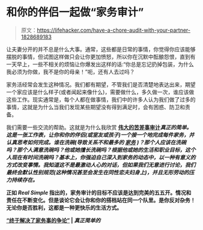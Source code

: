 # 和你的伴侣一起做“家务审计”

> 原文：<https://lifehacker.com/have-a-chore-audit-with-your-partner-1828689183>

让夫妻分开的并不总是什么大事。通常，这些都是日常的事情，你觉得你应该能够摆脱的事情，但试图这样做只会让你更加愤怒，所以你在沉默中酝酿怨恨，直到有一天早上，一些不相关的烦恼让你爆发出这样的话:“你总是忘记扔掉包装，为什么我必须为你做，我不是你的母亲！”呃，还有人去过吗？



家务活经常会发生这种情况。我们都有期望，不管我们是否清楚地表达出来，期望一个家应该是什么样子(或者闻起来像什么)，需要做什么，多久做一次，谁应该做这些工作。现实通常是，每个人都在做事情，我们中的许多人认为我们做了过多的事情，这就是为什么当我们发现某些期望没有得到满足时，会有困惑、防卫和责备。

我们需要一些交流的帮助。这就是为什么我欣赏 [**伟大的苦差事审计**](https://www.realsimple.com/choreworksheet)***真正的简单。这是一张工作表，让你和你的伴侣(或室友或孩子)一个接一个地完成每件家务，并认真思考如何完成。谁在洗碗(导致关系不和最多的 [家务](https://www.theatlantic.com/family/archive/2018/04/doing-dishes-is-the-worst/557087/) )？那个人应该在洗碗吗？那个人满意洗碗吗？他或她擅长洗碗吗？根据他或她的生活和职业目标，这个人现在有时间洗碗吗？基本上，你强迫自己深入到家务的动态中，以一种有意义的方式改变事情。我知道这不是最激动人心的对话，但如果我们无意进行讨论，我们最终会默认性别规范(这种情况甚至会发生在同性恋夫妇身上)，并且无形劳动的压力持续存在。***

**正如 *Real Simple* 指出的，家务审计的目标不应该是达到完美的五五开。情况和责任在不断变化。但是谈论它会让你和你的搭档站在同一个队里。是你反对杂务！无论你是否胜利，这都是一种更快乐的生活方式。** 

**[“终于解决了家务事的争论”](https://www.realsimple.com/choreworksheet) | *真正简单的***